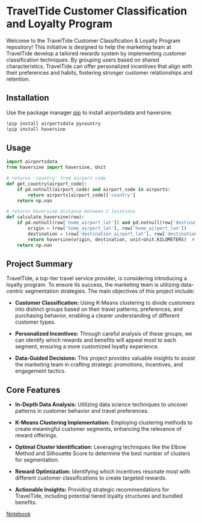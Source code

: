 # TravelTide Customer Classification and Loyalty Program

Welcome to the TravelTide Customer Classification & Loyalty Program repository! This initiative is designed to help the marketing team at TravelTide develop a tailored rewards system by implementing customer classification techniques. By grouping users based on shared characteristics, TravelTide can offer personalized incentives that align with their preferences and habits, fostering stronger customer relationships and retention.

## Installation

Use the package manager [pip](https://pip.pypa.io/en/stable/) to install airportsdata and haversine.

```bash
!pip install airportsdata pycountry
!pip install haversine
```

## Usage

```python
import airportsdata
from haversine import haversine, Unit

# returns 'country' from airport code
def get_country(airport_code):
    if pd.notnull(airport_code) and airport_code in airports:
        return airports[airport_code]['country']
    return np.nan

# returns Haversine distance between 2 locations
def calculate_haversine(row):
    if pd.notnull(row['home_airport_lat']) and pd.notnull(row['destination_airport_lat']):
        origin = (row['home_airport_lat'], row['home_airport_lon'])
        destination = (row['destination_airport_lat'], row['destination_airport_lon'])
        return haversine(origin, destination, unit=Unit.KILOMETERS)  # Distance in KM
    return np.nan

```

## Project Summary

TravelTide, a top-tier travel service provider, is considering introducing a loyalty program. To ensure its success, the marketing team is utilizing data-centric segmentation strategies. The main objectives of this project include:

* **Customer Classification:** Using K-Means clustering to divide customers into distinct groups based on their travel patterns, preferences, and purchasing behavior, enabling a clearer understanding of different customer types.

* **Personalized Incentives:** Through careful analysis of these groups, we can identify which rewards and benefits will appeal most to each segment, ensuring a more customized loyalty experience.

* **Data-Guided Decisions:** This project provides valuable insights to assist the marketing team in crafting strategic promotions, incentives, and engagement tactics.


## Core Features

* **In-Depth Data Analysis:** Utilizing data science techniques to uncover patterns in customer behavior and travel preferences.

* **K-Means Clustering Implementation:** Employing clustering methods to create meaningful customer segments, enhancing the relevance of reward offerings.

* **Optimal Cluster Identification:** Leveraging techniques like the Elbow Method and Silhouette Score to determine the best number of clusters for segmentation.

* **Reward Optimization:** Identifying which incentives resonate most with different customer classifications to create targeted rewards.

* **Actionable Insights:** Providing strategic recommendations for TravelTide, including potential tiered loyalty structures and bundled benefits.

[Notebook](https://colab.research.google.com/drive/19mPKLUYaLAbvZnSPibV3B7QrCiA1h6tD?usp=sharing)
